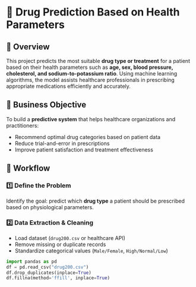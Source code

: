 # 💊 Drug Prediction Based on Health Parameters

## 📘 Overview
This project predicts the most suitable **drug type or treatment** for a patient based on their health parameters such as **age, sex, blood pressure, cholesterol, and sodium-to-potassium ratio**. Using machine learning algorithms, the model assists healthcare professionals in prescribing appropriate medications efficiently and accurately.

## 🎯 Business Objective
To build a **predictive system** that helps healthcare organizations and practitioners:
- Recommend optimal drug categories based on patient data  
- Reduce trial-and-error in prescriptions  
- Improve patient satisfaction and treatment effectiveness  

## 🧩 Workflow

### 1️⃣ Define the Problem
Identify the goal: predict which **drug type** a patient should be prescribed based on physiological parameters.

### 2️⃣ Data Extraction & Cleaning
- Load dataset (`drug200.csv` or healthcare API)
- Remove missing or duplicate records
- Standardize categorical values (`Male/Female`, `High/Normal/Low`)

```python
import pandas as pd
df = pd.read_csv("drug200.csv")
df.drop_duplicates(inplace=True)
df.fillna(method='ffill', inplace=True)
```
